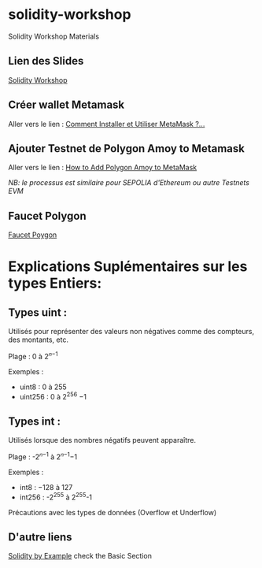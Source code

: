 # solidity-workshop

Solidity Workshop Materials

## Lien des Slides
[Solidity Workshop](https://docs.google.com/presentation/d/1R5EEjxguDSnzhwo__EbjFrTii50Y_t4gm7V4z9blQAY/edit?usp=sharing)

## Créer wallet Metamask 

Aller vers le lien :
[Comment Installer et Utiliser MetaMask ?...](https://cryptoast.fr/tutoriel-metamask/)

## Ajouter Testnet de Polygon Amoy to Metamask

Aller vers le lien : 
[How to Add Polygon Amoy to MetaMask](https://www.datawallet.com/crypto/add-polygon-amoy-to-metamask)

*NB: le processus est similaire pour SEPOLIA d'Ethereum ou autre Testnets EVM*

## Faucet Polygon 

[Faucet Poygon](https://faucet.polygon.technology/)

# Explications Suplémentaires sur les types Entiers:
## Types uint :

Utilisés pour représenter des valeurs non négatives comme des compteurs, des montants, etc.

Plage :  0 à 2<sup>𝑛−1</sup>

Exemples :
- uint8 : 0 à 255
- uint256 : 0 à 2<sup>256</sup> −1

## Types int :
Utilisés lorsque des nombres négatifs peuvent apparaître.

Plage : -2<sup>𝑛−1</sup> à 2<sup>𝑛−1</sup>−1

Exemples :
- int8 : −128 à 127
- int256 :  -2<sup>255</sup> à 2<sup>255</sup>-1

Précautions avec les types de données (Overflow et Underflow)

## D'autre liens

[Solidity by Example](https://solidity-by-example.org/) check the Basic Section
